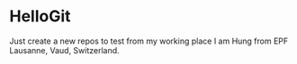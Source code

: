 # HelloGit
Just create a new repos to test from my working place
I am Hung from EPF Lausanne, Vaud, Switzerland.
